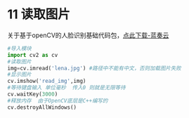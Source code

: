 # 11 读取图片

关于基于openCV的人脸识别基础代码包，[点此下载-蓝奏云](https://wwa.lanzouy.com/iOhnf01hqlsj)

```python
#导入模块
import cv2 as cv
#读取图片
img=cv.imread('lena.jpg') #路径中不能有中文，否则加载图片失败
#显示图片
cv.imshow('read_img',img)
#等待键盘输入 单位毫秒  传入0 则就是无限等待
cv.waitKey(3000)
#释放内存  由于OpenCV底层是C++编写的
cv.destroyAllWindows()
```

